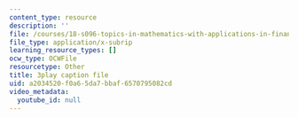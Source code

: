 ```yaml
---
content_type: resource
description: ''
file: /courses/18-s096-topics-in-mathematics-with-applications-in-finance-fall-2013/a2034520f0a65da7bbaf6570795082cd_9G1IDAqrWkg.vtt
file_type: application/x-subrip
learning_resource_types: []
ocw_type: OCWFile
resourcetype: Other
title: 3play caption file
uid: a2034520-f0a6-5da7-bbaf-6570795082cd
video_metadata:
  youtube_id: null
---
```

